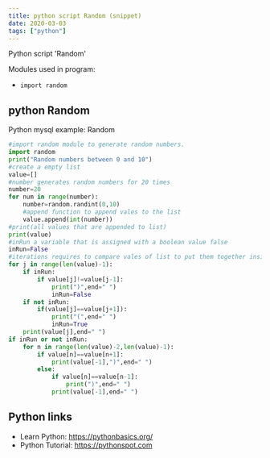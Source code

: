 ```yaml
---
title: python script Random (snippet)
date: 2020-03-03
tags: ["python"]
---
```

Python script 'Random'


Modules used in program: 
* `import random`

## python Random

Python mysql example: Random

```python
#import random module to generate random numbers.
import random
print("Random numbers between 0 and 10")
#create a empty list
value=[]
#number generates random numbers for 20 times
number=20
for num in range(number):
    number=random.randint(0,10)
    #append function to append vales to the list
    value.append(int(number))
#print(all values that are appended to list)
print(value)
#inRun a variable that is assigned with a boolean value false
inRun=False
#iterations requires to compare vales of list to put them together inside ( ) using inRun variable
for j in range(len(value)-1):
    if inRun:
        if value[j]!=value[j-1]:
            print(")",end=" ")
            inRun=False
    if not inRun:
        if(value[j]==value[j+1]):
            print("(",end=" ")
            inRun=True
    print(value[j],end=" ")
if inRun or not inRun:
    for n in range(len(value)-2,len(value)-1):
        if value[n]==value[n+1]:
            print(value[-1],")",end=" ")
        else:
            if value[n]==value[n-1]:
                print(")",end=" ")
            print(value[-1],end=" ")

```

## Python links

- Learn Python: https://pythonbasics.org/
- Python Tutorial: https://pythonspot.com
